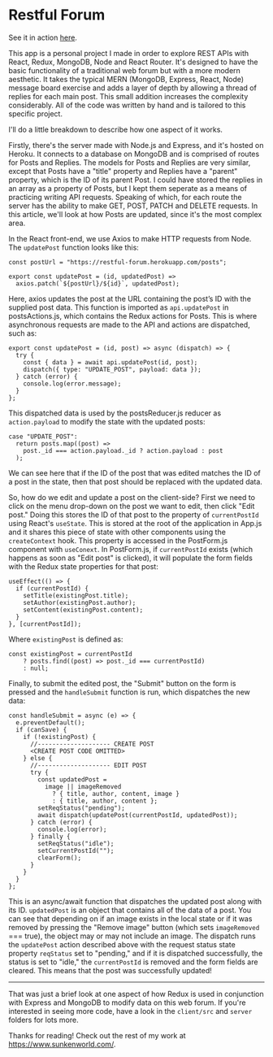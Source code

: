 # Restful Forum

See it in action [here](https://www.sunkenworld.com/restful-forum).

This app is a personal project I made in order to explore REST APIs with React, Redux, MongoDB, Node and React Router. It's designed to have the basic functionality of a traditional web forum but with a more modern aesthetic. It takes the typical MERN (MongoDB, Express, React, Node) message board exercise and adds a layer of depth by allowing a thread of replies for each main post. This small addition increases the complexity considerably. All of the code was written by hand and is tailored to this specific project.

I'll do a little breakdown to describe how one aspect of it works.

Firstly, there's the server made with Node.js and Express, and it's hosted on Heroku. It connects to a database on MongoDB and is comprised of routes for Posts and Replies. The models for Posts and Replies are very similar, except that Posts have a "title" property and Replies have a "parent" property, which is the ID of its parent Post. I could have stored the replies in an array as a property of Posts, but I kept them seperate as a means of practicing writing API requests. Speaking of which, for each route the server has the ability to make GET, POST, PATCH and DELETE requests. In this article, we'll look at how Posts are updated, since it's the most complex area.

In the React front-end, we use Axios to make HTTP requests from Node. The `updatePost` function looks like this:
```
const postUrl = "https://restful-forum.herokuapp.com/posts";

export const updatePost = (id, updatedPost) =>
  axios.patch(`${postUrl}/${id}`, updatedPost);
```
Here, axios updates the post at the URL containing the post’s ID with the supplied post data. This function is imported as `api.updatePost` in postsActions.js, which contains the Redux actions for Posts. This is where asynchronous requests are made to the API and actions are dispatched, such as:
```
export const updatePost = (id, post) => async (dispatch) => {
  try {
    const { data } = await api.updatePost(id, post);
    dispatch({ type: "UPDATE_POST", payload: data });
  } catch (error) {
    console.log(error.message);
  }
};
```
This dispatched data is used by the postsReducer.js reducer as `action.payload` to modify the state with the updated posts:
```
case "UPDATE_POST":
  return posts.map((post) =>
    post._id === action.payload._id ? action.payload : post
  );
```
We can see here that if the ID of the post that was edited matches the ID of a post in the state, then that post should be replaced with the updated data.

So, how do we edit and update a post on the client-side? First we need to click on the menu drop-down on the post we want to edit, then click "Edit post." Doing this stores the ID of that post to the property of `currentPostId` using React's `useState`. This is stored at the root of the application in App.js and it shares this piece of state with other components using the `createContext` hook. This property is accessed in the PostForm.js component with `useConext`. In PostForm.js, if `currentPostId` exists (which happens as soon as "Edit post" is clicked), it will populate the form fields with the Redux state properties for that post:
```
useEffect(() => {
  if (currentPostId) {
    setTitle(existingPost.title);
    setAuthor(existingPost.author);
    setContent(existingPost.content);
  }
}, [currentPostId]);
```
Where `existingPost` is defined as:
```
const existingPost = currentPostId
    ? posts.find((post) => post._id === currentPostId)
    : null;
```
Finally, to submit the edited post, the "Submit" button on the form is pressed and the `handleSubmit` function is run, which dispatches the new data:
```
const handleSubmit = async (e) => {
  e.preventDefault();
  if (canSave) {
    if (!existingPost) {
      //-------------------- CREATE POST
      <CREATE POST CODE OMITTED>
    } else {
      //-------------------- EDIT POST
      try {
        const updatedPost =
          image || imageRemoved
            ? { title, author, content, image }
            : { title, author, content };
        setReqStatus("pending");
        await dispatch(updatePost(currentPostId, updatedPost));
      } catch (error) {
        console.log(error);
      } finally {
        setReqStatus("idle");
        setCurrentPostId("");
        clearForm();
      }
    }
  }
};
```
This is an async/await function that dispatches the updated post along with its ID. `updatedPost` is an object that contains all of the data of a post. You can see that depending on if an image exists in the local state or if it was removed by pressing the "Remove image" button (which sets `imageRemoved` === true), the object may or may not include an image. The dispatch runs the `updatePost` action described above with the request status state property `reqStatus` set to "pending," and if it is dispatched successfully, the status is set to "idle," the `currentPostId` is removed and the form fields are cleared. This means that the post was successfully updated!

***

That was just a brief look at one aspect of how Redux is used in conjunction with Express and MongoDB to modify data on this web forum. If you're interested in seeing more code, have a look in the `client/src` and `server` folders for lots more.

Thanks for reading! Check out the rest of my work at https://www.sunkenworld.com/.


